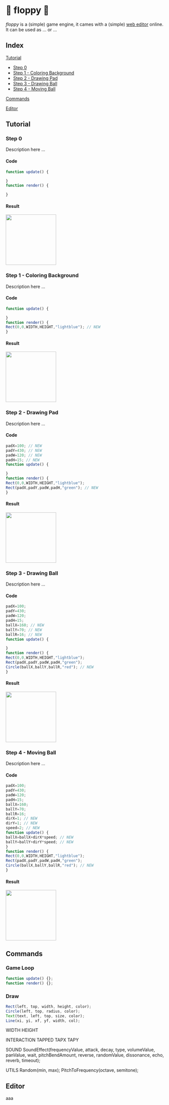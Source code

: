 # :floppy_disk: floppy :floppy_disk:

*floppy* is a (simple) game engine, it cames with a (simple) <a href="https://lpagg.github.io/floppy/editor/">web editor</a> online.
It can be used as ...
or ...

## Index

[Tutorial](#tutorial)
* [Step 0](#step-0)
* [Step 1 - Coloring Background](#step-1---coloring-background)
* [Step 2 - Drawing Pad](#step-2---drawing-pad)
* [Step 3 - Drawing Ball](#step-3---drawing-ball)
* [Step 4 - Moving Ball](#step-4---moving-ball)

[Commands](#commands)

[Editor](#editor)

## Tutorial

### Step 0

Description here ...

#### Code

```javascript
function update() {

}
function render() {

}
```

#### Result

<img src="/images/step0.png" width="160">

### Step 1 - Coloring Background

Description here ...

#### Code

```javascript
function update() {

}
function render() {
Rect(0,0,WIDTH,HEIGHT,"lightblue"); // NEW
}
```

#### Result

<img src="/images/step1.png" width="160">

### Step 2 - Drawing Pad

Description here ...

#### Code

```javascript
padX=100; // NEW
padY=430; // NEW 
padW=120; // NEW
padH=15; // NEW
function update() {

}
function render() {
Rect(0,0,WIDTH,HEIGHT,"lightblue");
Rect(padX,padY,padW,padH,"green"); // NEW
}
```

#### Result

<img src="/images/step2.png" width="160">

### Step 3 - Drawing Ball

Description here ...

#### Code

```javascript
padX=100;
padY=430;
padW=120;
padH=15;
ballX=160; // NEW
ballY=70; // NEW
ballR=16; // NEW
function update() {

}
function render() {
Rect(0,0,WIDTH,HEIGHT,"lightblue");
Rect(padX,padY,padW,padH,"green");
Circle(ballX,ballY,ballR,"red"); // NEW
}
```

#### Result

<img src="/images/step3.png" width="160">

### Step 4 - Moving Ball

Description here ...

#### Code

```javascript
padX=100;
padY=430;
padW=120;
padH=15;
ballX=160;
ballY=70;
ballR=16;
dirX=1; // NEW
dirY=1; // NEW
speed=2; // NEW
function update() {
ballX=ballX+dirX*speed; // NEW
ballY=ballY+dirY*speed; // NEW
}
function render() {
Rect(0,0,WIDTH,HEIGHT,"lightblue");
Rect(padX,padY,padW,padH,"green");
Circle(ballX,ballY,ballR,"red"); // NEW
}
```

#### Result

<img src="/images/step4.png" width="160">

## Commands

### Game Loop

```javascript
function update() {};
function render() {};
```

### Draw

```javascript
Rect(left, top, width, height, color);
Circle(left, top, radius, color);
Text(text, left, top, size, color);
Line(xi, yi, xf, yf, width, col);
```

WIDTH
HEIGHT

INTERACTION
TAPPED
TAPX
TAPY

SOUND
SoundEffect(frequencyValue, attack, decay, type, volumeValue, panValue, wait, pitchBendAmount, reverse, randomValue, dissonance,  echo,    reverb, timeout);

UTILS
Random(min, max);
PitchToFrequency(octave, semitone);

## Editor

aaa

